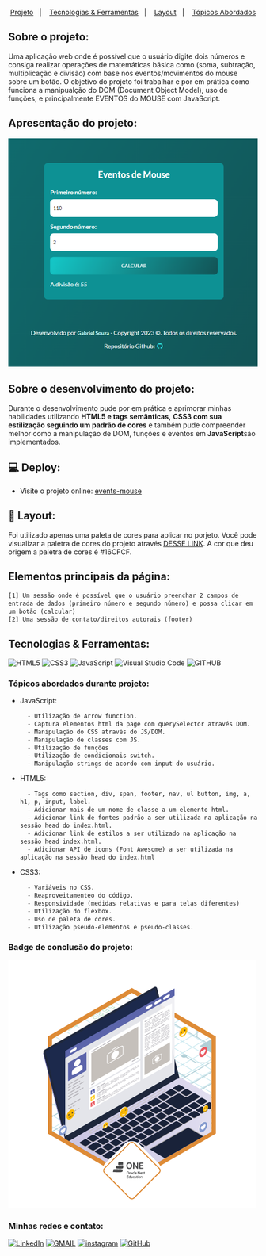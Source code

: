 
<p align="center">
  <a href="#projeto">Projeto</a>&nbsp;&nbsp;&nbsp;|&nbsp;&nbsp;&nbsp;
  <a href="#tecnologias-ferramentas">Tecnologias & Ferramentas</a>&nbsp;&nbsp;&nbsp;|&nbsp;&nbsp;&nbsp;
  <a href="#layout">Layout</a>&nbsp;&nbsp;&nbsp;|&nbsp;&nbsp;&nbsp;
  <a href="#elementosprincipais">Tópicos Abordados</a>
</p>

<h2>Sobre o projeto:</h2>

<p>Uma aplicação web onde é possível que o usuário digite dois números e consiga realizar operações de matemáticas básica como (soma, subtração, multiplicação e divisão) com base nos eventos/movimentos do mouse sobre um botão. O objetivo do projeto foi trabalhar e por em prática como funciona a manipualção do DOM (Document Object Model), uso de funções, e principalmente EVENTOS do MOUSE com JavaScript. </p>

<h2 id="projeto">Apresentação do projeto:</h2> 

<img src="./img/events-mouse-demo.png" alt="demo do projeto events-mouse-demo">

<h2>Sobre o desenvolvimento do projeto:</h2>

<p>Durante o desenvolvimento pude por em prática e aprimorar minhas habilidades utilizando <strong>HTML5 e tags semânticas,</strong> <strong>CSS3 com sua estilização seguindo um padrão de cores</strong> e também pude compreender melhor como a manipulação de DOM, funções e eventos em<strong> JavaScript</strong>são implementados.</p>

<h2>💻 Deploy:</h2>

- Visite o projeto online: [events-mouse](https://gabrieldev071.github.io/events-mouse/)

<h2 id="layout">🔖 Layout:</h2> 

Foi utilizado apenas uma paleta de cores para aplicar no porjeto. Você pode visualizar a paletra de cores do projeto através [DESSE LINK](https://uicolors.app/create). A cor que deu origem a paletra de cores é #16CFCF.

<h2 id="elementosprincipais">Elementos principais da página:</h2>

```
[1] Um sessão onde é possível que o usuário preenchar 2 campos de entrada de dados (primeiro número e segundo número) e possa clicar em um botão (calcular)
[2] Uma sessão de contato/direitos autorais (footer)
```
<h2 id="tecnologias-ferramentas">Tecnologias & Ferramentas:</h2>

![HTML5](https://img.shields.io/badge/html5-%23E34F26.svg?style=for-the-badge&logo=html5&logoColor=white)
![CSS3](https://img.shields.io/badge/css3-%231572B6.svg?style=for-the-badge&logo=css3&logoColor=white)
![JavaScript](https://img.shields.io/badge/javascript-%23323330.svg?style=for-the-badge&logo=javascript&logoColor=%23F7DF1E)
![Visual Studio Code](https://img.shields.io/badge/Visual%20Studio%20Code-0078d7.svg?style=for-the-badge&logo=visual-studio-code&logoColor=white)
![GITHUB](https://img.shields.io/badge/github-18212d.svg?style=for-the-badge&logo=github&logoColor=white)

<h3>Tópicos abordados durante projeto:</h3>

- JavaScript:

        - Utilização de Arrow function.
        - Captura elementos html da page com querySelector através DOM.
        - Manipulação do CSS através do JS/DOM.
        - Manipulação de classes com JS.
        - Utilização de funções
        - Utilização de condicionais switch.
        - Manipulação strings de acordo com input do usuário.

- HTML5:

        - Tags como section, div, span, footer, nav, ul button, img, a,  h1, p, input, label.
        - Adicionar mais de um nome de classe a um elemento html.
        - Adicionar link de fontes padrão a ser utilizada na aplicação na sessão head do index.html.
        - Adicionar link de estilos a ser utilizado na aplicação na sessão head index.html.
        - Adicionar API de icons (Font Awesome) a ser utilizada na aplicação na sessão head do index.html

- CSS3:

        - Variáveis no CSS.
        - Reaproveitamenteo do código.
        - Responsividade (medidas relativas e para telas diferentes)
        - Utilização do flexbox.
        - Uso de paleta de cores.
        - Utilização pseudo-elementos e pseudo-classes.
        

<h3> Badge de conclusão do projeto: </h3> 

<img src="./img/badge_challenge.png">

<h3 id="contato">Minhas redes e contato: </h3> 

<a href="https://www.linkedin.com/in/gabriel-albuquerque-souza-desenvolvedor/" target="_blank" >![LinkedIn](https://img.shields.io/badge/linkedin-%230077B5.svg?style=for-the-badge&logo=linkedin&logoColor=white)</a>
<a href="mailto:contato_gabriel_albuquerque@hotmail.com" target="_blank" >![GMAIL](https://img.shields.io/badge/GMAIL-D14836.svg?style=for-the-badge&logo=gmail&logoColor=white)</a>
<a href="https://www.instagram.com/gabriell.dat/" target="_blank" >![instagram](https://img.shields.io/badge/-Instagram-%23E4405F?style=for-the-badge&logo=instagram&logoColor=white)</a>
<a href="https://github.com/gabrieldev071" target="_blank" >![GitHub](https://img.shields.io/badge/github-18212d.svg?style=for-the-badge&logo=github&logoColor=white)</a>


